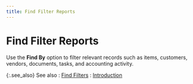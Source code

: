 ```yaml
---
title: Find Filter Reports
---
```


# Find Filter Reports


Use the **Find By** option to filter  relevant records such as items, customers, vendors, documents, tasks,  and accounting activity.


{:.see_also}
See also
: [Find  Filters]({{site.wwe_chm}}/advanced-options/find-function/find_function_in_everest.html)
: [Introduction]({{site.rpt_baseurl}}/introduction.html)
